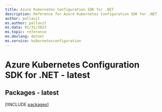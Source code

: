 ```yaml
---
title: Azure Kubernetes Configuration SDK for .NET
description: Reference for Azure Kubernetes Configuration SDK for .NET
author: pallavit
ms.author: pallavit
ms.data: 01/31/2023
ms.topic: reference
ms.devlang: dotnet
ms.service: kubernetesconfiguration
---
```

# Azure Kubernetes Configuration SDK for .NET - latest
## Packages - latest
[!INCLUDE [packages](kubernetes-configuration-index.md)]